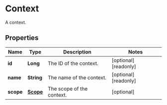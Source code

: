 

# Context

A context.
## Properties

Name | Type | Description | Notes
------------ | ------------- | ------------- | -------------
**id** | **Long** | The ID of the context. |  [optional] [readonly]
**name** | **String** | The name of the context. |  [optional] [readonly]
**scope** | [**Scope**](Scope.md) | The scope of the context. |  [optional]



